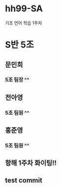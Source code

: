 # hh99-SA
기초 언어 학습 1주차

# S반 5조

## 문민희
### 5조 팀장 ^^
## 전아영
### 5조 팀원 ^^
## 홍준영
### 5조 팀원 ^^

## 항해 1주차 화이팅!!
## test commit